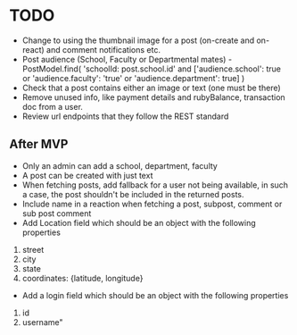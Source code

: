 # TODO

- Change to using the thumbnail image for a post (on-create and on-react) and
  comment notifications etc.
- Post audience (School, Faculty or Departmental mates) - PostModel.find(
  'schoolId: post.school.id' and ['audience.school': true or 'audience.faculty': 'true' or 'audience.department': true]
  )
- Check that a post contains either an image or text (one must be there)
- Remove unused info, like payment details and rubyBalance, transaction doc from a user.
- Review url endpoints that they follow the REST standard 

## After MVP

- Only an admin can add a school, department, faculty
- A post can be created with just text
- When fetching posts, add fallback for a user not being available,
  in such a case, the post shouldn't be included in the returned posts.
- Include name in a reaction when fetching a post, subpost, comment or sub post comment
- Add Location field which should be an object with the following properties

1. street
2. city
3. state
4. coordinates: {latitude, longitude}

- Add a login field which should be an object with the following properties

1. id
2. username"
